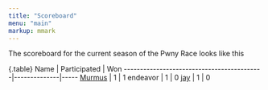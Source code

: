 ```yaml
---
title: "Scoreboard"
menu: "main"
markup: mmark
---
```


The scoreboard for the current season of the Pwny Race looks like this

{.table}
Name                                       | Participated | Won
-------------------------------------------|--------------|-----
[Murmus](https://twitter.com/MurmusCTF)    |            1 |   1
endeavor                                   |            1 |   0
[jay](https://twitter.com/computerality)   |            1 |   0
